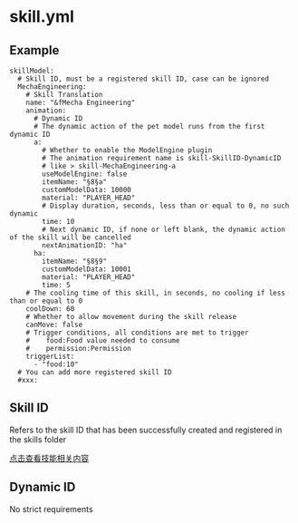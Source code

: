 # skill.yml

## Example

```text
skillModel:
  # Skill ID, must be a registered skill ID, case can be ignored
  MechaEngineering:
    # Skill Translation
    name: "&fMecha Engineering"
    animation:
      # Dynamic ID
      # The dynamic action of the pet model runs from the first dynamic ID
      a:
        # Whether to enable the ModelEngine plugin
        # The animation requirement name is skill-SkillID-DynamicID
        # like > skill-MechaEngineering-a
        useModelEngine: false
        itemName: "§8§a"
        customModelData: 10000
        material: "PLAYER_HEAD"
        # Display duration, seconds, less than or equal to 0, no such dynamic
        time: 10
        # Next dynamic ID, if none or left blank, the dynamic action of the skill will be cancelled
        nextAnimationID: "ha"
      ha:
        itemName: "§8§9"
        customModelData: 10001
        material: "PLAYER_HEAD"
        time: 5
    # The cooling time of this skill, in seconds, no cooling if less than or equal to 0
    coolDown: 60
    # Whether to allow movement during the skill release
    canMove: false
    # Trigger conditions, all conditions are met to trigger
    #    food:Food value needed to consume
    #    permission:Permission
    triggerList:
      - "food:10"
  # You can add more registered skill ID
  #xxx:
```

## Skill ID <a id="ji-neng-id"></a>

Refers to the skill ID that has been successfully created and registered in the skills folder

​[点击查看技能相关内容](https://wiki.imipet.com/configuration/newversion/skillmodel)​

## Dynamic ID

No strict requirements

​


